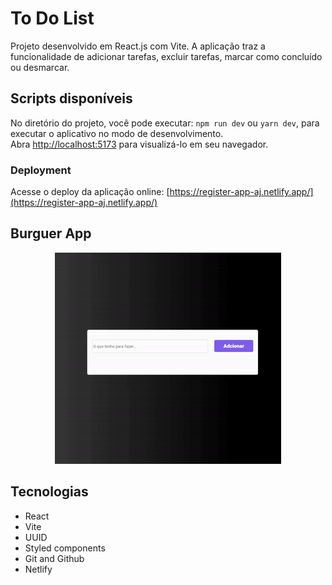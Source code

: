 # To Do List

Projeto desenvolvido em React.js com Vite. A aplicação traz a funcionalidade de adicionar tarefas, excluir tarefas, marcar como concluído ou desmarcar.

## Scripts disponíveis

No diretório do projeto, você pode executar: `npm run dev` ou `yarn dev`, para executar o aplicativo no modo de desenvolvimento.
\
Abra [http://localhost:5173](http://localhost:5173) para visualizá-lo em seu navegador.

### Deployment

Acesse o deploy da aplicação online: [https://register-app-aj.netlify.app/](https://register-app-aj.netlify.app/)

## Burguer App

<div align="center">
<img src="src/assets/to-do.gif">
</div>

## Tecnologias

- React
- Vite
- UUID
- Styled components
- Git and Github
- Netlify
